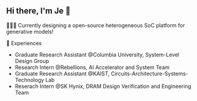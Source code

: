 ## Hi there, I'm Je 👋

👩🏻‍💻 Currently designing a open-source heterogeneous SoC platform for generative models!

🖤 Experiences
* Graduate Research Assistant @Columbia University, System-Level Design Group
* Research Intern @Rebellions, AI Accelerator and System Team
* Graduate Research Assistant @KAIST, Circuits-Architecture-Systems-Technology Lab
* Reserach Intern @SK Hynix, DRAM Design Verification and Engineering Team
